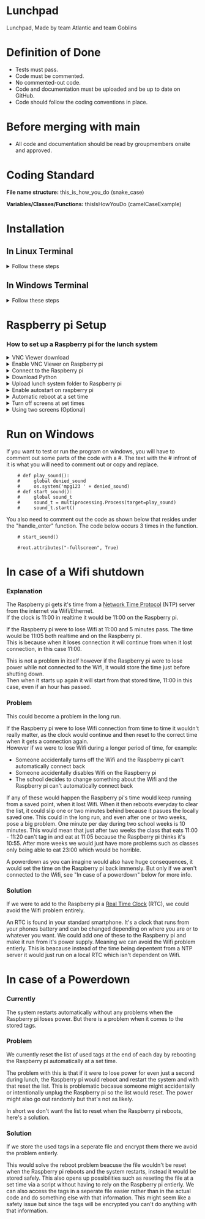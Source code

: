 # Lunchpad
Lunchpad, Made by team Atlantic and team Goblins

# Definition of Done
+ Tests must pass.
+ Code must be commented.
+ No commented-out code.
+ Code and documentation must be uploaded and be up to date on GitHub.
+ Code should follow the coding conventions in place.

# Before merging with main
+ All code and documentation should be read by groupmembers onsite and approved.

# Coding Standard

**File name structure:** this_is_how_you_do (snake_case)

**Variables/Classes/Functions:** thisIsHowYouDo (camelCaseExample)


# Installation

## In Linux Terminal

<details>
    <summary>Follow these steps</summary><br>
  
Clone the repository:

```
$ git clone https://github.com/NTI-Gymnasieingenjor/lunchpad.git
```

Change working directory to lunchpad:
```
$ cd lunchpad
```

Install the requirements:
```
$ python3 -m pip install -r requirements.txt
```
</details>

## In Windows Terminal

<details>
    <summary>Follow these steps</summary><br>

Clone the repository
```
git clone https://github.com/NTI-Gymnasieingenjor/lunchpad.git
```
Change working directory to lunchpad
```
cd lunchpad
```
install the requirements
```
pip install -r requirements.txt
```
</details>



# Raspberry pi Setup

### How to set up a Raspberry pi for the lunch system

<details>
    <summary>VNC Viewer download</summary>

   1. Click <a href="https://www.realvnc.com/en/connect/download/viewer/">here</a> to download VNC Viewer for your OS.
   
   2. Follow the installation guide step by step
   
   This is all you need to do now, you will use VNC Viewer later in this setup guide.
</details>

<details>
   <summary>Enable VNC Viewer on Raspberry pi</summary>
    
   1. Start the Raspberry pi
   
   2. From the desktop click the Raspberri pi icon in the top left
   
   3. In the drop down menu click "Preferences"
   
   4. Click "Raspberry Pi Configuration"
   
   5. In the Raspberry Pi Configuration window, click on the "Interfaces" tab
   
   6. Make sure to enable both "SSH" and "VNC"
   
   Now you don't have to manually head into the Raspberry pi everytime you wish to change something.
   You can just connect to the pi via your own computer assuming you're on the same network.
</details>

<details>
    
   <summary>Connect to the Raspberry pi</summary><br>
   
   1. In the Raspberry pi terminal write
   ```
   $ ifconfig
   ```
   2. Under "wlan0" you will see something like this
   ```
   flags=4163<UP,BROADCAST,RUNNING,MULTICAST>  mtu 1500<br>
   inet 10.100.100.100  netmask 000.000.0.0  broadcast 00.000.000.000
   inet6 fe80::c2ff:5f43:5cbb:eb8e  prefixlen 64  scopeid 0x20<link>
   inet6 2001:9b1:845c:201:ecdc:ec28:ce5c:89df  prefixlen 64  scopeid 0x0<g
   ```
   3. What you want to find is the "inet" ip, in the example above it's: 10.100.100.100
   
   4. Enter the inet ip you just aquired in VNC Viewer on your PC in field at the top. (Make sure you're on the same connection)
   
   5. Standard login credentials are:
   ```
   username: pi
   password: raspberry
   ```
   6. Now you have access to the Raspberry pi from your PC.
</details>

<details>
    <summary>Download Python</summary><br>
   
   When we have the sytem on the Raspberry pi we need Python to actually run it.
    
   Install Python version 3.7.2 or later on the Raspberry pi <a href="https://www.python.org/downloads/">here</a>

</details>
    
<details>
    
   <summary>Upload lunch system folder to Raspberry pi</summary><br>
   
   - Click and drag the "lunchpad" folder you cloned over to the Raspberry pi desktop window
   
   You now have the system on the Raspberry pi and can run it manually whenever you want.
   
   However we don't want to restart the system manually at all. If we lose power we want it to start automatically.
   
</details>
  
<details>
    
   <summary>Enable autostart on raspberry pi</summary><br>
   
   To enable autostart on a new Raspberry pi in case of power shutdown in any form.
   ```
   $ sudo nano /etc/xdg/lxsession/LXDE-pi/autostart
   ```
   Proceed to add these in the GNI nano 3.2 terminal
   ```
   @lxpanel --profile LXDE-pi
   @pcmanfm --desktop --profile LXDE-pi
   @xscreensaver -no-splash
   @xset s off
   @xset -dpms
   @xset s noblank
   @sudo python3 /home/pi/Desktop/lunchpad/lunchpad.py
   point-rpi
   ```
   
</details>

<details>
   <summary>Automatic reboot at a set time</summary><br>

   In the Raspberry pi terminal
   ```
   $ sudo crontab -e
   ```
   Below the comments in the terminal, add the line below and change the stars "*" accordingly to the desired time you want a reboot.
   ```
   *    *    *    *    *  /sbin/reboot
   ```
   This is an explanation of what the different stars mean.

   ```
   *    *    *    *    *
   ┬    ┬    ┬    ┬    ┬
   │    │    │    │    └─  Weekday  (0=Sun .. 6=Sat)
   │    │    │    └──────  Month    (1..12)
   │    │    └───────────  Day      (1..31)
   │    └────────────────  Hour     (0..23)
   └─────────────────────  Minute   (0..59)
   ```
    
</details>


<details>
   <summary>Turn off screens at set times</summary><br>
    
   1. In the Raspberry pi terminal
   ```
   $ sudo crontab -e
   ```
   > Note: This is the same place where we set the pi to automatically reboot at a certain time, and we'll use the same system again to turn of the screens.
   
   2. Below where we added automatic reboot in the terminal, add the lines below and change the stars "*" accordingly to the desired time you want to turn on and off the screens.
   ```
   30 6 * * * vcgencmd display_power 1
   * 18 * * * vcgencmd display_power 0
   ```
   This will turn ON the display (display_power 1) at 6:30.<br>
   This will turn OFF the display (display_power 0) at 18:00.

   If you forgot what the stars mean see "Automatic reboot at a set time".
</details>

<details>
   <summary>Using two screens (Optional)</summary>
    
   1. From the desktop click the Raspberri pi icon in the top left
   
   3. In the drop down menu click "Preferences"
   
   4. Click "Screen Configuration"
   
   5. In this layout editor you should see HDMI 1 and HDMI 2 boxes if you have connected two screns successfully
   
   6. Simply drag and drop one screen on the other to mirror it, now it will display the same thing on both screens
   
</details>

# Run on Windows

If you want to test or run the program on windows, you will have to comment out some parts of the code with a #.
The text with the # infront of it is what you will need to comment out or copy and replace.

```
    # def play_sound():
    #     global denied_sound
    #     os.system('mpg123 ' + denied_sound)
    # def start_sound():
    #     global sound_t
    #     sound_t = multiprocessing.Process(target=play_sound)
    #     sound_t.start()
```
You also need to comment out the code as shown below that resides under the "handle_enter" function. The code below occurs 3 times in the function.
```
    # start_sound()
```
```
    #root.attributes("-fullscreen", True)
```

# In case of a Wifi shutdown

### Explanation

The Raspberry pi gets it's time from a <a href="https://en.wikipedia.org/wiki/Network_Time_Protocol">Network Time Protocol<a> (NTP) server from the internet via Wifi/Ethernet. <br>
If the clock is 11:00 in realtime it would be 11:00 on the Raspberry pi.<br>

If the Raspberry pi were to lose Wifi at 11:00 and 5 minutes pass. The time would be 11:05 both realtime and on the Raspberry pi.<br>
This is because when it loses connection it will continue from when it lost connection, in this case 11:00.<br>

This is not a problem in itself however if the Raspberry pi were to lose power while not connected to the Wifi, it would store the time just before shutting down.<br>
Then when it starts up again it will start from that stored time, 11:00 in this case, even if an hour has passed.<br>

### Problem

This could become a problem in the long run.

If the Raspberry pi were to lose Wifi connection from time to time it wouldn't really matter, as the clock would continue and then reset to the correct time when it gets a connection again. <br>
However if we were to lose Wifi during a longer period of time, for example: 
* Someone accidentally turns off the Wifi and the Raspberry pi can't automatically connect back 
* Someone accidentally disables Wifi on the Raspberry pi
* The school decides to change something about the Wifi and the Raspberry pi can't automatically connect back 

If any of these would happen the Raspberry pi's time would keep running from a saved point, when it lost Wifi. 
When it then reboots everyday to clear the list, it could slip one or two minutes behind because it pasues the locally saved one. 
This could in the long run, and even after one or two weeks, pose a big problem.
One minute per day during two school weeks is 10 minutes.
This would mean that just after two weeks the class that eats 11:00 - 11:20 can't tag in and eat at 11:05 because the Raspberry pi thinks it's 10:55.
After more weeks we would just have more problems such as classes only being able to eat 23:00 which would be horrible.

A powerdown as you can imagine would also have huge consequences, it would set the time on the Raspberry pi back immensly. 
But only if we aren't connected to the Wifi, see "In case of a powerdown" below for more info.

### Solution

If we were to add to the Raspberry pi a <a href="https://en.wikipedia.org/wiki/Real-time_clock">Real Time Clock</a> (RTC), we could avoid the Wifi problem entirely.

An RTC is found in your standard smartphone. It's a clock that runs from your phones battery and can be changed depending on where you are or to whatever you want.
We could add one of these to the Raspberry pi and make it run from it's power supply. Meaning we can avoid the Wifi problem entierly.
This is beacause instead of the time being depentent from a NTP server it would just run on a local RTC which isn't dependent on Wifi.

# In case of a Powerdown

### Currently

The system restarts automatically without any problems when the Raspberry pi loses power. But there is a problem when it comes to the stored tags.

### Problem

We currently reset the list of used tags at the end of each day by rebooting the Raspberry pi automatically at a set time.

The problem with this is that if it were to lose power for even just a second during lunch, the Raspberry pi would reboot and restart the system and with that reset the list. This is problematic becasue someone might accidentally or intentionally unplug the Raspberry pi so the list would reset.
The power might also go out randomly but that's not as likely.

In short we don't want the list to reset when the Raspberry pi reboots, here's a solution.

### Solution

If we store the used tags in a seperate file and encrypt them there we avoid the problem entierly. <br>

This would solve the reboot problem beacuse the file wouldn't be reset when the Raspberry pi reboots and the system restarts, instead it would be stored safely.
This also opens up possibilities such as reseting the file at a set time via a script without having to rely on the Raspberry pi entierly.
We can also access the tags in a seperate file easier rather than in the actual code and do something else with that information. This might seem like a safety issue but since the tags will be encrypted you can't do anything with that information. 




